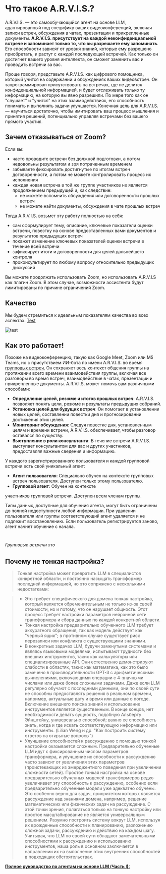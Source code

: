 # Что такое A.R.V.I.S.?

A.R.V.I.S. — это самообучающийся агент на основе LLM, адаптированный под специфику ваших видеоконференций, включая записи встреч, обсуждения в чатах, презентации и прикрепленные документы. **A.R.V.I.S. присутствует на каждой неконфиденциальной встрече и запоминает только то, что вы разрешаете ему запоминать.** Его способности зависят от уровня знаний, которые ему разрешено приобретать, и растут с каждой последующей встречей. Как только он достигнет вашего уровня интеллекта, он сможет заменить вас и проводить встречи за вас.

Проще говоря, представьте A.R.V.I.S. как цифрового помощника, который учится на содержании и обсуждениях ваших видеовстреч. Он запрограммирован присутствовать на встречах, где не делится конфиденциальной информацией, и будет отслеживать только ту информацию, на которую вы явно разрешили. По мере того как он "слушает" и "учится" на этих взаимодействиях, его способность понимать и выполнять задачи улучшается. Конечная цель для A.R.V.I.S. — научиться достаточно, чтобы имитировать ваш процесс мышления и принятия решений, потенциально управляя встречами без вашего прямого участия.

## Зачем отказываться от Zoom?

Если вы:

- часто проводите встречи без должной подготовки, а потом недовольны результатом и зря потраченным временем
- забываете фиксировать достигнутые по итогам встреч договоренности, а потом не можете контролировать процесс их исполнения
- каждая новая встреча в той же группе участников не является продолжением предыдущей и, как следствие:
  - не можете вспомнить обсуждения или договоренности прошлых встреч
  - не можете найти документы, обсуждения в чате прошлых встреч

Тогда A.R.V.I.S. возьмет эту работу полностью на себя:

- сам сформулирует тему, описание, ключевые показатели оценки встречи, повестку на основе предоставленных вами документов и результатов предыдущих встреч
- покажет изменение ключевых показателей оценки встречи в течение всей встречи
- зафиксирует итоги и договоренности для целей дальнейшего контроля
- проконсультирует по любому вопросу относительно предыдущих дискуссий

Вы можете продолжать использовать Zoom, но использовать A.R.V.I.S как плагин Zoom. В этом случае, возможности ассистента будут лимитированы по причине ограничений Zoom.

## Качество

Мы будем стремиться к идеальным показателям качества во всех аспектах. [Test](https://pagespeed.web.dev/analysis/https-arvis-site-vercel-app/eoxsmcj3rk?form_factor=desktop)

![test](/IntroQuality.webp)

## Как это работает!

Похоже на видеоконференцию, такую как Google Meet, Zoom или MS Teams, но с присутствием ИИ-бота по имени A.R.V.I.S. во время [групповых встреч.](#групповые-встречи-это "45678") Он сохраняет весь контекст общения группы на протяжении всего времени взаимодействия группы, включая все разговоры во время встреч, взаимодействие в чатах, презентации и прикрепленные документы. A.R.V.I.S. может помочь вам различными способами:

- **Определение целей, резюме и итогов прошлых встреч**: A.R.V.I.S. позволяет понять цели, резюме и результаты предыдущих собраний.
- **Установка целей для будущих встреч**: Он помогает в установлении новых целей, составлении повестки дня и прогнозировании достижения этих целей.
- **Мониторинг обсуждения**: Следуя повестке дня, установленным целям и времени встречи, A.R.V.I.S. обеспечивает, чтобы разговор оставался по существу.
- **Выступление в роли консультанта**: В течение встречи A.R.V.I.S. выступает консультантом для вас и других участников, предоставляя важные сведения и информацию.

У каждого зарегистрированного пользователя и каждой групповой встречи есть свой уникальный агент:

- **Агент пользователя**: Специально обучен на контексте групповых встреч пользователя. Доступен только этому пользователю.
- **Групповой агент**: Обучен на контексте

участников групповой встречи. Доступен всем членам группы.

Типы данных, доступные для обучения агента, могут быть ограничены до полной недоступности любой информации. При удалении пользователя или группы соответствующий агент удаляется и не подлежит восстановлению. Если пользователь регистрируется заново, агент начнет обучение с начала.

<div class="tip custom-block" style="padding-top: 8px">

<!-- Хотите просто попробовать? Перейдите к [Быстрому старту](./getting-started). -->

</div>

###### Групповые встречи это

## Почему не тонкая настройка?

> Тонкая настройка может превратить LLM в специалистов конкретной области, и постоянно насыщать трансформер последней информацией, но это сопряжено с несколькими недостатками:

> - Это требует специфического для домена тонкая настройка, который является обременительным не только из-за своей стоимости, но и потому, что он нарушает общность. Этот процесс требует настройки параметров нейронной сети трансформера и сбора данных по каждой конкретной области.
> - Тонкая настройка предварительно обученного LLM требует аккуратного обращения, так как модель действует как "черный ящик"; в противном случае существует риск перезаписи или конфликта с существующими знаниями.
> - В конкретных задачах LLM, будучи замкнутыми системами и являясь языковыми моделями, испытывают трудности без внешних инструментов, таких как калькуляторы или специализированные API. Они естественно демонстрируют слабости в областях, таких как математика, как это было замечено в производительности GPT-3 с арифметическими вычислениями, включающими операции с 4-значными числами или даже более сложными задачами. Даже если LLM регулярно обучают с последними данными, они по своей сути не способны предоставлять решения в реальном времени, например, актуальные дату и время или данные о погоде. Включение внешнего поиска знаний и использование инструментов является существенным. В конце концов, нет необходимости делать сущность, подобную Альберту Эйнштейну, универсально способной; важно ее способность знать, когда и где искать соответствующую информацию или инструменты. (Lilian Weng и др. "Как построить систему ответов на открытые вопросы")
> - Улучшение способностей к рассуждению с помощью тонкой настройки оказывается сложным. Предварительно обученные LLM идут с фиксированным числом параметров трансформера, и улучшение их способности к рассуждению часто зависит от увеличения этих параметров (проистекающих из эмерджентного поведения при увеличении сложности сетей). Простое тонкая настройка на основе предварительно обученных моделей трансформеров редко увеличивает эту способность к рассуждению, особенно если предварительно обученные модели уже адекватно обучены. Это особенно верно для задач, приоритетом которых является рассуждение над знаниями домена, например, решение математических или физических задач на рассуждение.
>   С этой точки зрения, полагаться только на тонкую настройку или простое масштабирование не является универсальным решением. Разумно построить систему вокруг LLM, используя их врожденные способности к планированию, разложению сложной задачи, рассуждению и действию на каждом шагу. Учитывая, что LLM по своей сути обладают замечательными способностями к рассуждению и использованию инструментов, наша роль в основном заключается в направлении их на выполнение этих внутренних способностей в подходящих обстоятельствах.

**[Полное руководство по агентам на основе LLM (Часть I):](https://medium.com/the-modern-scientist/a-complete-guide-to-llms-based-autonomous-agents-part-i-69515c016792)**

